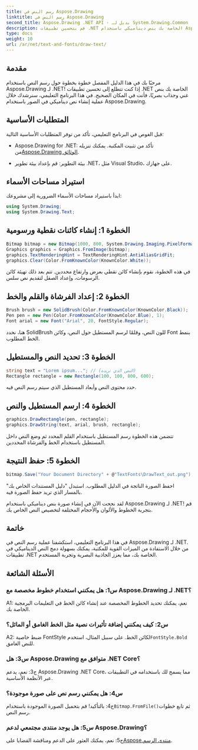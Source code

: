 ```yaml
---
title: رسم النص في Aspose.Drawing
linktitle: رسم النص في Aspose.Drawing
second_title: Aspose.Drawing .NET API - بديل لـ System.Drawing.Common
description: قم بتحسين تطبيقات .NET الخاصة بك بنص ديناميكي باستخدام Aspose.Drawing لـ .NET. اتبع دليلنا خطوة بخطوة لرسم النص وتخصيص الخطوط وإنشاء صور جذابة.
type: docs
weight: 10
url: /ar/net/text-and-fonts/draw-text/
---
```

## مقدمة

مرحبًا بك في هذا الدليل المفصل خطوة بخطوة حول رسم النص باستخدام Aspose.Drawing لـ .NET! إذا كنت تتطلع إلى تحسين تطبيقات .NET الخاصة بك بنص غني وجذاب بصريًا، فأنت في المكان الصحيح. في هذا البرنامج التعليمي، سنرشدك خلال عملية إنشاء نص ديناميكي في الصور باستخدام Aspose.Drawing.

## المتطلبات الأساسية

قبل الغوص في البرنامج التعليمي، تأكد من توفر المتطلبات الأساسية التالية:

-  Aspose.Drawing for .NET: تأكد من تثبيت المكتبة. يمكنك تنزيله من[Aspose.Drawing الوثائق](https://reference.aspose.com/drawing/net/).

- بيئة التطوير: قم بإعداد بيئة تطوير .NET، مثل Visual Studio، على جهازك.

## استيراد مساحات الأسماء

ابدأ باستيراد مساحات الأسماء الضرورية إلى مشروعك:

```csharp
using System.Drawing;
using System.Drawing.Text;
```

## الخطوة 1: إنشاء كائنات نقطية ورسومية

```csharp
Bitmap bitmap = new Bitmap(1000, 800, System.Drawing.Imaging.PixelFormat.Format32bppPArgb);
Graphics graphics = Graphics.FromImage(bitmap);
graphics.TextRenderingHint = TextRenderingHint.AntiAliasGridFit;
graphics.Clear(Color.FromKnownColor(KnownColor.White));
```

في هذه الخطوة، نقوم بإنشاء كائن نقطي بعرض وارتفاع محددين. تتم بعد ذلك تهيئة كائن الرسومات، وإعداد الصقل لتقديم نص سلس.

## الخطوة 2: إعداد الفرشاة والقلم والخط

```csharp
Brush brush = new SolidBrush(Color.FromKnownColor(KnownColor.Black));
Pen pen = new Pen(Color.FromKnownColor(KnownColor.Blue), 1);
Font arial = new Font("Arial", 20, FontStyle.Regular);
```

هنا، نحدد SolidBrush للون النص، وقلمًا لرسم المستطيل حول النص، وكائن Font بنمط الخط المطلوب.

## الخطوة 3: تحديد النص والمستطيل

```csharp
string text = "Lorem ipsum..."; // (النص الذي تريده)
Rectangle rectangle = new Rectangle(100, 100, 800, 600);
```

حدد محتوى النص وأبعاد المستطيل الذي سيتم رسم النص فيه.

## الخطوة 4: ارسم المستطيل والنص

```csharp
graphics.DrawRectangle(pen, rectangle);
graphics.DrawString(text, arial, brush, rectangle);
```

تتضمن هذه الخطوة رسم المستطيل باستخدام القلم المحدد ثم وضع النص داخل المستطيل باستخدام الخط والفرشاة المحددين.

## الخطوة 5: حفظ النتيجة

```csharp
bitmap.Save("Your Document Directory" + @"TextFonts\DrawText_out.png");
```

احفظ الصورة الناتجة في الدليل المطلوب. استبدل "دليل المستندات الخاص بك" بالمسار الذي تريد حفظ الصورة فيه.

لقد نجحت الآن في إنشاء صورة بنص ديناميكي باستخدام Aspose.Drawing لـ .NET! قم بتجربة الخطوط والألوان والأحجام المختلفة لتخصيص النص الخاص بك.

## خاتمة

في هذا البرنامج التعليمي، استكشفنا عملية رسم النص في Aspose.Drawing لـ .NET. من خلال الاستفادة من الميزات القوية للمكتبة، يمكنك بسهولة دمج النص الديناميكي في تطبيقات .NET الخاصة بك، مما يعزز الجاذبية البصرية وتجربة المستخدم.

## الأسئلة الشائعة

### س1: هل يمكنني استخدام خطوط مخصصة مع Aspose.Drawing لـ .NET؟

A1: نعم، يمكنك تحديد الخطوط المخصصة عند إنشاء كائن الخط في التعليمات البرمجية الخاصة بك.

### س2: كيف يمكنني إضافة تأثيرات نصية مثل الخط الغامق أو المائل؟

 A2: ضبط خاصية FontStyle لكائن الخط. على سبيل المثال، استخدم`FontStyle.Bold` للنص الغامق.

### س3: هل Aspose.Drawing متوافق مع .NET Core؟

ج3: نعم، يدعم Aspose.Drawing .NET Core، مما يسمح لك باستخدامه في التطبيقات عبر الأنظمة الأساسية.

### س4: هل يمكنني رسم نص على صورة موجودة؟

 ج4: بالتأكيد! قم بتحميل الصورة الموجودة باستخدام`Bitmap.FromFile()`ثم تابع خطوات رسم النص.

### س5: هل يوجد منتدى مجتمعي لدعم Aspose.Drawing؟

 ج5: نعم، يمكنك العثور على الدعم ومناقشة القضايا على[Aspose.منتدى الرسم](https://forum.aspose.com/c/diagram/17).